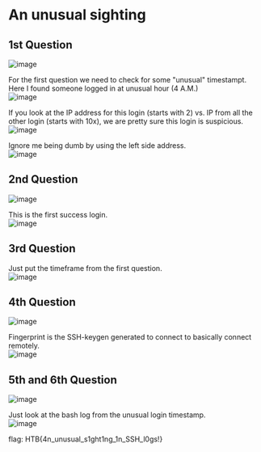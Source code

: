 # An unusual sighting

## 1st Question
![image](https://github.com/user-attachments/assets/07b92f1c-418e-4ce3-85b4-946463c77768)

For the first question we need to check for some "unusual" timestampt. Here I found someone logged in at unusual hour (4 A.M.)<br>
![image](https://github.com/user-attachments/assets/f2008c70-c86f-48cb-b59f-45d2c6cc2f14)

If you look at the IP address for this login (starts with 2) vs. IP from all the other login (starts with 10x), we are pretty sure this login is suspicious.<br>
![image](https://github.com/user-attachments/assets/140b0dde-118a-481f-86a9-c895e1ca8518)

Ignore me being dumb by using the left side address.<br>
![image](https://github.com/user-attachments/assets/b9198d7b-53db-41ba-95a5-e88cc1601f4c)

## 2nd Question
![image](https://github.com/user-attachments/assets/65ceb89d-fee5-47f3-a57e-ced6e7f0c750)

This is the first success login.<br>
![image](https://github.com/user-attachments/assets/67349500-4ee2-4f64-93e2-9f167af29a4b)

## 3rd Question
Just put the timeframe from the first question.<br>
![image](https://github.com/user-attachments/assets/39e2d9b9-6544-40d3-b1bd-0f5870436684)

## 4th Question
![image](https://github.com/user-attachments/assets/1c85e9e4-758c-4eef-898b-23ade4b4fc10)

Fingerprint is the SSH-keygen generated to connect to basically connect remotely.<br> 
![image](https://github.com/user-attachments/assets/eecffabc-47f4-4e9f-9785-0b8eee1bc294)

## 5th and 6th Question
![image](https://github.com/user-attachments/assets/1d5cfaef-bde6-4dd7-a200-f388d18cfd31)

Just look at the bash log from the unusual login timestamp.<br>
![image](https://github.com/user-attachments/assets/01540181-a395-4e92-b95a-c4d9daafcd36)

flag: HTB{4n_unusual_s1ght1ng_1n_SSH_l0gs!}
